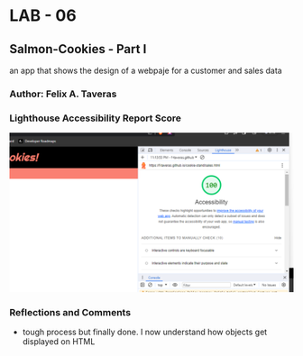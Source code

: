 # LAB - 06

## Salmon-Cookies - Part I

an app that shows the design of a webpaje for a customer and sales data

### Author: Felix A. Taveras


### Lighthouse Accessibility Report Score

![Ligth house report](img/lightHouseReport.png)

### Reflections and Comments

* tough process but finally done. I now understand how objects get displayed on HTML